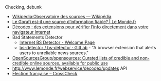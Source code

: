 Checking, debunk

- [Wikipédia:Observatoire des sources — Wikipédia](https://fr.wikipedia.org/wiki/Wikip%C3%A9dia:Observatoire_des_sources)
- [Le Gorafi est-il une source d’information fiable? | Le Monde.fr](http://www.lemonde.fr/verification/)
- [Décodex : des extensions pour vérifier l’info directement dans votre navigateur Internet](http://www.lemonde.fr/les-decodeurs/article/2017/02/01/decodex-des-extensions-pour-verifier-l-info-directement-dans-votre-navigateur-internet_5072850_4355770.html)
- Bad Statements Detector
	- [Internet BS Detector - Welcome Page](https://www.bsdetector.info/)
	- [bs-detector / bs-detector · GitLab](https://gitlab.com/bs-detector/bs-detector) - "A browser extension that alerts users to unreliable news sources."
- [OpenSourcesGroup/opensources: Curated lists of credible and non-credible online sources, available for public use](https://github.com/OpenSourcesGroup/opensources)
- http://www.lemonde.fr/webservice/decodex/updates API
- [Élection française – CrossCheck](https://crosscheck.firstdraftnews.com/france-fr/)
